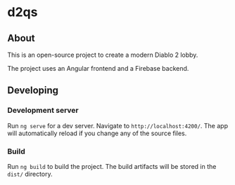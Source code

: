 # d2qs

## About

This is an open-source project to create a modern Diablo 2 lobby.

The project uses an Angular frontend and a Firebase backend.

## Developing

### Development server

Run `ng serve` for a dev server. Navigate to `http://localhost:4200/`. The app will automatically reload if you change any of the source files.

### Build

Run `ng build` to build the project. The build artifacts will be stored in the `dist/` directory.
